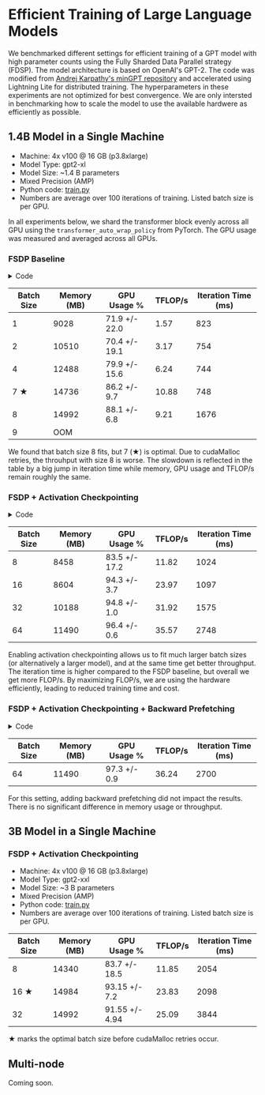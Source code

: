# Efficient Training of Large Language Models

We benchmarked different settings for efficient training of a GPT model with high parameter counts using the Fully Sharded Data Parallel strategy (FDSP).
The model architecture is based on OpenAI's GPT-2. The code was modified from [Andrej Karpathy's minGPT repository](https://github.com/karpathy/minGPT) and accelerated using
Lightning Lite for distributed training.
The hyperparameters in these experiments are not optimized for best convergence. We are only intersted in benchmarking how to scale the model to use the available hardwere as efficiently as possible.

## 1.4B Model in a Single Machine

- Machine: 4x v100 @ 16 GB (p3.8xlarge)
- Model Type: gpt2-xl
- Model Size: ~1.4 B parameters
- Mixed Precision (AMP)
- Python code: [train.py](train.py)
- Numbers are average over 100 iterations of training. Listed batch size is per GPU.

In all experiments below, we shard the transformer block evenly across all GPU using the `transformer_auto_wrap_policy` from PyTorch.
The GPU usage was measured and averaged across all GPUs.

### FSDP Baseline

<details>
<summary>Code</summary>

```py
from lightning.lite import LightningLite
from lightning.lite.strategies.fsdp import FSDPStrategy
from torch.distributed.fsdp.wrap import transformer_auto_wrap_policy

auto_wrap_policy = functools.partial(transformer_auto_wrap_policy, transformer_layer_cls={Block})
lite = LightningLite(
    ...
    strategy=FSDPStrategy(auto_wrap_policy=auto_wrap_policy)
)
```

</details>


| Batch Size    | Memory (MB)       | GPU Usage %       | TFLOP/s       | Iteration Time (ms)   |
| ------------- | ----------------- | ----------------- | ------------- | --------------------- |
| 1             | 9028	            | 71.9 +/- 22.0 	| 1.57	        | 823                   |
| 2             | 10510	            | 70.4 +/- 19.1     | 3.17	        | 754                   |
| 4             | 12488	            | 79.9 +/- 15.6     | 6.24	        | 744                   |
| 7 ★           | 14736	            | 86.2 +/- 9.7	    | 10.88	        | 748                   |
| 8	            | 14992	            | 88.1 +/- 6.8	    | 9.21	        | 1676                  |
| 9	            | OOM			    | 	                |               |                       |

We found that batch size 8 fits, but 7 (★) is optimal. Due to cudaMalloc retries, the throuhput with size 8 is worse.
The slowdown is reflected in the table by a big jump in iteration time while memory, GPU usage and TFLOP/s remain roughly the same.

### FSDP + Activation Checkpointing

<details>
<summary>Code</summary>

```py
lite = LightningLite(
    ...
    strategy=FSDPStrategy(
        auto_wrap_policy=auto_wrap_policy,
        activation_checkpointing=[Block],
    )
)
```
</details>



| Batch Size    | Memory (MB)       | GPU Usage %       | TFLOP/s       | Iteration Time (ms)   |
| ------------- | ----------------- | ----------------- | ------------- | --------------------- |
| 8	            | 8458	            | 83.5 +/- 17.2     | 11.82	        | 1024	                |
| 16	        | 8604	            | 94.3 +/- 3.7	    | 23.97	        | 1097	                |
| 32	        | 10188             | 94.8 +/- 1.0	    | 31.92	        | 1575	                |
| 64	        | 11490	            | 96.4 +/- 0.6	    | 35.57	        | 2748                  |

Enabling activation checkpointing allows us to fit much larger batch sizes (or alternatively a larger model), and at the same time get better throughput.
The iteration time is higher compared to the FSDP baseline, but overall we get more FLOP/s. By maximizing FLOP/s, we are using the hardware efficiently, leading to reduced training time and cost.

### FSDP + Activation Checkpointing + Backward Prefetching

<details>
<summary>Code</summary>

```py
from torch.distributed.fsdp import BackwardPrefetch

lite = LightningLite(
    ...
    strategy=FSDPStrategy(
        auto_wrap_policy=auto_wrap_policy,
        activation_checkpointing=[Block],
        backward_prefetch=BackwardPrefetch.BACKWARD_PRE,
    )
)
```
</details>


| Batch Size    | Memory (MB)       | GPU Usage %       | TFLOP/s       | Iteration Time (ms)   |
| ------------- | ----------------- | ----------------- | ------------- | --------------------- |
| 64            | 11490	            | 97.3 +/- 0.9	    | 36.24	        | 2700                  |

For this setting, adding backward prefetching did not impact the results. There is no significant difference in memory usage or throughput.


## 3B Model in a Single Machine

### FSDP + Activation Checkpointing

- Machine: 4x v100 @ 16 GB (p3.8xlarge)
- Model Type: gpt2-xxl
- Model Size: ~3 B parameters
- Mixed Precision (AMP)
- Python code: [train.py](train.py)
- Numbers are average over 100 iterations of training. Listed batch size is per GPU.


| Batch Size    | Memory (MB)       | GPU Usage %       | TFLOP/s       | Iteration Time (ms)   |
| ------------- | ----------------- | ----------------- | ------------- | --------------------- |
| 8	            | 14340	            | 83.7	+/- 18.5	| 11.85	        | 2054                  | 
| 16 ★	        | 14984	            | 93.15	+/- 7.2	    | 23.83	        | 2098	                | 
| 32	        | 14992	            | 91.55	+/- 4.94	| 25.09	        | 3844	                | 

★ marks the optimal batch size before cudaMalloc retries occur.



## Multi-node

Coming soon.